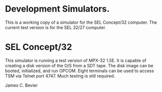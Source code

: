 
# Development Simulators.

This is a working copy of a simulator for the SEL Concept/32 computer.
The current test version is for the SEL 32/27 computer.

# SEL Concept/32 

This simulator is running a test version of MPX-32 1.5E.  It is capable of creating a disk version of the O/S from a SDT tape.  The disk image can be booted, initialized, and run OPCOM.  Eight terminals can be used to access TSM via Telnet port 4747.  Much testing is still required.

James C. Bevier
 
